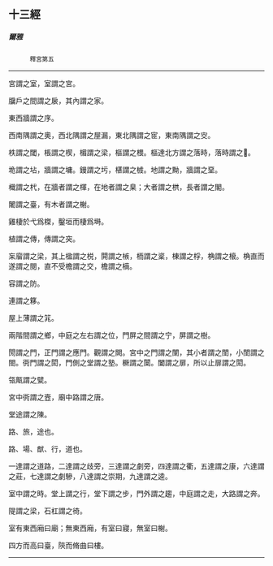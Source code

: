 

## 十三經

##### 爾雅
　　　`釋宮第五`

* * *

宮謂之室，室謂之宮。

牖戶之間謂之扆，其內謂之家。

東西牆謂之序。

西南隅謂之奧，西北隅謂之屋漏，東北隅謂之宧，東南隅謂之㝔。

柣謂之閾，棖謂之楔，楣謂之梁，樞謂之椳。樞達北方謂之落時，落時謂之𢨪。

垝謂之坫，牆謂之墉。鏝謂之圬，椹謂之榩。地謂之黝，牆謂之堊。

樴謂之杙，在牆者謂之楎，在地者謂之臬；大者謂之栱，長者謂之閣。

闍謂之臺，有木者謂之榭。

雞棲於弋爲榤，鑿垣而棲爲塒。

植謂之傳，傳謂之突。

杗廇謂之梁，其上楹謂之棁，閞謂之槉，栭謂之楶，棟謂之桴，桷謂之榱。桷直而遂謂之閱，直不受檐謂之交，檐謂之樀。

容謂之防。

連謂之簃。

屋上薄謂之筄。

兩階間謂之鄉，中庭之左右謂之位，門屏之間謂之宁，屏謂之樹。

閍謂之門，正門謂之應門。觀謂之闕。宮中之門謂之闈，其小者謂之閨，小閨謂之閤。衖門謂之閎，門側之堂謂之塾。橛謂之闑。闔謂之扉，所以止扉謂之閎。

瓴甋謂之甓。

宮中衖謂之壼，廟中路謂之唐。

堂途謂之陳。

路、旅，途也。

路、場、猷、行，道也。

一達謂之道路，二達謂之歧旁，三達謂之劇旁，四達謂之衢，五達謂之康，六達謂之莊，七達謂之劇驂，八達謂之崇期，九達謂之逵。

室中謂之時。堂上謂之行，堂下謂之步，門外謂之趨，中庭謂之走，大路謂之奔。

隄謂之梁，石杠謂之徛。

室有東西廂曰廟；無東西廂，有室曰寢，無室曰榭。

四方而高曰臺，陝而脩曲曰樓。

* * *

